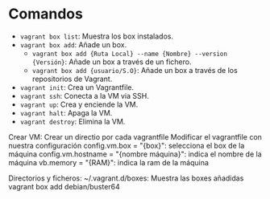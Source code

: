 # Comandos

- `vagrant box list`: Muestra los box instalados.
- `vagrant box add`: Añade un box.
	- `vagrant box add {Ruta Local} --name {Nombre} --version {Versión}`: Añade un box a través de un fichero.
	- `vagrant box add {usuario/S.O}`: Añade un box a través de los repositorios de Vagrant.
- `vagrant init`: Crea un Vagrantfile.
- `vagrant ssh`: Conecta a la VM via SSH. 
- `vagrant up`: Crea y enciende la VM.
- `vagrant halt`: Apaga la VM.
- `vagrant destroy`: Elimina la VM.




Crear VM:
Crear un directio por cada vagrantfile
Modificar el vagrantfile con nuestra configuración
config.vm.box = "{box}": selecciona el box de la máquina
config.vm.hostname = "{nombre máquina}": indica el nombre de la máquina
vb.memory = "{RAM}": indica la ram de la máquina


Directorios y ficheros:
~/.vagrant.d/boxes: Muestra las boxes añadidas
vagrant box add debian/buster64
